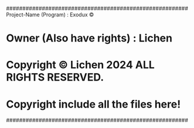 ########################################################
Project-Name (Program)   : Exodux ©
# Owner (Also have rights) : Lichen

# Copyright © Lichen 2024 ALL RIGHTS RESERVED.
# Copyright include all the files here!
########################################################

